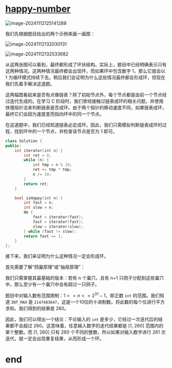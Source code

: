 # [happy-number](https://leetcode.cn/problems/happy-number)

![image-20241112125141288](https://md-wind.oss-cn-nanjing.aliyuncs.com/md/202411121251414.png)

我们先根据题目给出的两个示例来画一画图：

![image-20241112132030131](https://md-wind.oss-cn-nanjing.aliyuncs.com/md/202411121320181.png)

![image-20241112132533682](https://md-wind.oss-cn-nanjing.aliyuncs.com/md/202411121325721.png)

从这两张图可以看到，最终都形成了环状结构。实际上，题目中已经明确表示只有这两种情况。这两种情况最终都会出现环，而如果环中包含数字 1，那么它就会以 1 为循环模式持续下去。稍后我们会证明为什么这些情况最终都会形成环，但现在我们先着手解决这道题。

这两幅图看起来是否有点像链表？除了初始节点外，每个节点都是由前一个节点经过迭代生成的。在学习 C 阶段时，我们曾经接触过链表成环的相关问题，并使用快慢指针法来判断链表是否成环。由于两个指针的移动速度不同，如果链表成环，最终它们会因为速度差而指向环中的同一个节点。

在这道题中，我们已经知道链表必定成环。因此，我们只需模拟判断链表成环的过程，找到环中的一个节点，并检查该节点是否为 1 即可。

```cpp
class Solution {
public:
    int iterator(int n) {
        int ret = 0;
        while (n) {
            int tmp = n % 10;
            ret += tmp * tmp;
            n /= 10;
        }
        return ret;
    }

    bool isHappy(int n) {
        int fast = n;
        int slow = n;
        do {
            fast = iterator(fast);
            fast = iterator(fast);
            slow = iterator(slow);
        } while (fast != slow);
        return fast == 1;
    }
};
```

接下来，我们来证明为什么这种情况一定会形成环。

首先需要了解“鸽巢原理”或“抽屉原理”：

我们只需掌握其最基础的版本：若有 n 个巢穴，且有 n+1 只鸽子分配到这些巢穴中，那么至少有一个巢穴中会有超过一只鸽子。

题目中对输入数有范围限制：$1 <= n <= 2^{31} - 1$，即正数 `int` 的范围。我们知道 `INT_MAX` 是 `2147483647`，这是一个10位的十进制数。将此数的每个位进行平方求和，我们得到的结果是 260。

因此，我们可以得出一个结论：不论输入的 `int` 是多少，它经过一次迭代后的结果都不会超过 260。这意味着，任意输入数字的迭代结果都是 [1, 260] 范围内的某个整数。而 [1, 260] 只有 260 个不同的整数，所以如果对输入数字进行 261 次迭代，就一定会出现重复结果，从而形成一个环。

# end